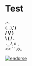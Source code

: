 # Test

 .-.<br/>
(. .)__,')<br/>
/ V      )<br/>
\  (   \/ .<br/>
 `._`.__\ o ,<br/>
    <<  `'   .o..<br/>

[![endorse](http://api.coderwall.com/caseydunham/endorse.png)](http://coderwall.com/caseydunham)

